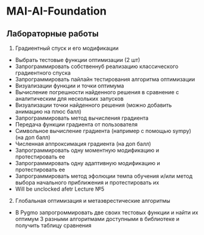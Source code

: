 # MAI-AI-Foundation
## Лабораторные работы
1. Градиентный спуск и его модификации
  * Выбрать тестовые функции оптимизации (2 шт)
  * Запрограммировать собственнуб реализацию классического градиентного спуска
  * Запрограммировать пайлайн тестирования алгоритма оптимизации
  * Визуализации функции и точки оптимума
  * Вычисление погрешности найденного решения в сравнение с аналитическим для нескольких запусков
  * Визуализации точки найденного решения (можно добавить анимацию на плюс балл)
  * Запрограммировать метод вычисления градиента
  * Передача функции градиента от пользователя
  * Символьное вычисление градиента (например с помощью sympy) (на доп балл)
  * Численная аппроксимация градиента (на доп балл)
  * Запрограммировать одну моментную модификацию и протестировать ее
  * Запрограммировать одну адаптивную модификацию и протестировать ее
  * Запрограммировать метод эфолюции темпа обучения и/или метод выбора начального приближения и протестировать их
  * Will be unclocked afetr Lecture №5
2. Глобальная оптимизация и метаэврестические алгоритмы
  * В Pygmo запрогроммировать две своих тестовых функции и найти их оптимум 3 разными алгоритмами доступными в библиотеке и получить таблицу сравнения
